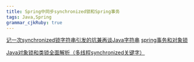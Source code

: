 ```yaml
---
title: Spring中同步synchronized锁和Spring事务
tags: Java,Spring
grammar_cjkRuby: true
---
```


[记一次synchronized锁字符串引发的坑兼再谈Java字符串](http://www.importnew.com/24214.html)
[spring事务和对象锁](http://blog.csdn.net/duanmucheng/article/details/70886534)

[Java对象锁和类锁全面解析（多线程synchronized关键字）](http://www.importnew.com/20444.html)
